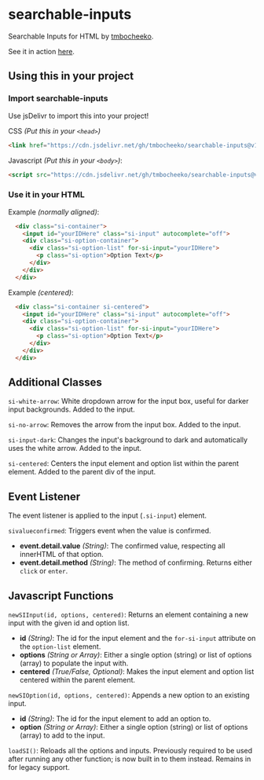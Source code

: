 # searchable-inputs
Searchable Inputs for HTML by [tmbocheeko](https://www.twitter.com/tmbocheeko_).

See it in action [here](https://codepen.io/tmbocheeko/pen/OJzwqXJ).

## Using this in your project

### Import searchable-inputs
Use jsDelivr to import this into your project!

CSS _(Put this in your `<head>`)_

```html
<link href="https://cdn.jsdelivr.net/gh/tmbocheeko/searchable-inputs@v1.6/searchableinputs.css" rel="stylesheet" type="text/css" />
```

Javascript _(Put this in your `<body>`)_:

```html
<script src="https://cdn.jsdelivr.net/gh/tmbocheeko/searchable-inputs@v1.6/searchableinputs.js" crossorigin="anonymous"></script>
```
### Use it in your HTML

Example _(normally aligned)_:

```html
  <div class="si-container">
    <input id="yourIDHere" class="si-input" autocomplete="off">          // Make sure to replace yourIDHere
    <div class="si-option-container">
      <div class="si-option-list" for-si-input="yourIDHere">             // on both of these lines!
        <p class="si-option">Option Text</p>
      </div>
    </div>
  </div>
```

Example _(centered)_:

```html
  <div class="si-container si-centered">
    <input id="yourIDHere" class="si-input" autocomplete="off">          // Make sure to replace yourIDHere
    <div class="si-option-container">
      <div class="si-option-list" for-si-input="yourIDHere">             // on both of these lines!
        <p class="si-option">Option Text</p>
      </div>
    </div>
  </div>
```

## Additional Classes

`si-white-arrow`: White dropdown arrow for the input box, useful for darker input backgrounds. Added to the input.

`si-no-arrow`: Removes the arrow from the input box. Added to the input.

`si-input-dark`: Changes the input's background to dark and automatically uses the white arrow. Added to the input.

`si-centered`: Centers the input element and option list within the parent element. Added to the parent div of the input.

## Event Listener

The event listener is applied to the input (`.si-input`) element.

`sivalueconfirmed`: Triggers event when the value is confirmed.
- **event.detail.value** _(String)_: The confirmed value, respecting all innerHTML of that option.
- **event.detail.method** _(String)_: The method of confirming. Returns either `click` or `enter`.


## Javascript Functions

`newSIInput(id, options, centered)`: Returns an element containing a new input with the given id and option list.
- **id** _(String)_: The id for the input element and the `for-si-input` attribute on the `option-list` element.
- **options** _(String or Array)_: Either a single option (string) or list of options (array) to populate the input with.
- **centered** _(True/False, Optional)_: Makes the input element and option list centered within the parent element.

`newSIOption(id, options, centered)`: Appends a new option to an existing input.
- **id** _(String)_: The id for the input element to add an option to.
- **option** _(String or Array)_: Either a single option (string) or list of options (array) to add to the input.

`loadSI()`: Reloads all the options and inputs. Previously required to be used after running any other function; is now built in to them instead. Remains in for legacy support.
